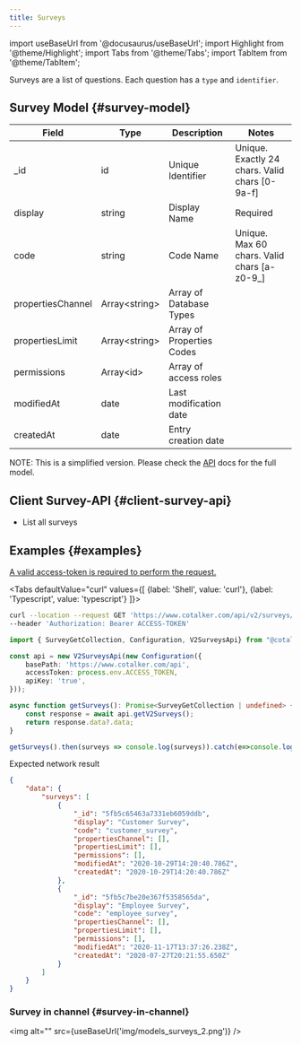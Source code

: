 ```yaml
---
title: Surveys
---
```

import useBaseUrl from '@docusaurus/useBaseUrl';
import Highlight from '@theme/Highlight';
import Tabs from '@theme/Tabs';
import TabItem from '@theme/TabItem';

Surveys are a list of questions. Each question has a `type` and `identifier`. 

## Survey Model {#survey-model}

| Field | Type | Description | Notes |
| ----  | ---- | ----------- | ----  |
| _id   | id   | Unique Identifier   | Unique. Exactly 24 chars. Valid chars [0-9a-f] |
| display  | string | Display Name | Required |
| code  | string | Code Name | Unique. Max 60 chars. Valid chars [a-z0-9_] |
| propertiesChannel | Array<string\> | Array of Database Types
| propertiesLimit | Array<string\> | Array of Properties Codes
| permissions | Array<id\> | Array of access roles
| modifiedAt | date | Last modification date
| createdAt | date | Entry creation date
NOTE: This is a simplified version. Please check the [API](https://www.cotalker.com/swagger/core/?key=woubtjf4olr0t4zgutuwn6scbcm6hd3qh1cgl5obmohpbm3mfublnwcvv67lodgjvd3h86s9ppshtvmf95gepsqh6nizq9liu7f) docs for the full model.


## Client Survey-API {#client-survey-api}
* List all surveys

## Examples {#examples}
[A valid access-token is required to perform the request.](/docs/documentation/api/auth)

<Tabs defaultValue="curl" values={[ {label: 'Shell', value: 'curl'}, {label: 'Typescript', value: 'typescript'} ]}>
<TabItem value="curl">

```bash
curl --location --request GET 'https://www.cotalker.com/api/v2/surveys/' \
--header 'Authorization: Bearer ACCESS-TOKEN'
``` 

</TabItem>
<TabItem value="typescript" example="api_properties.ts">

```typescript
import { SurveyGetCollection, Configuration, V2SurveysApi} from "@cotalker/cotalker-api";

const api = new V2SurveysApi(new Configuration({
    basePath: 'https://www.cotalker.com/api',
    accessToken: process.env.ACCESS_TOKEN,
    apiKey: 'true',
}));

async function getSurveys(): Promise<SurveyGetCollection | undefined> {
    const response = await api.getV2Surveys();
    return response.data?.data;
}

getSurveys().then(surveys => console.log(surveys)).catch(e=>console.log(e))

``` 

</TabItem>
</Tabs>

Expected network result 
<!-- response=api_user.json -->
```json
{
    "data": {
        "surveys": [
            {
                "_id": "5fb5c65463a7331eb6059ddb",
                "display": "Customer Survey",
                "code": "customer_survey",
                "propertiesChannel": [],
                "propertiesLimit": [],
                "permissions": [],
                "modifiedAt": "2020-10-29T14:20:40.786Z",
                "createdAt": "2020-10-29T14:20:40.786Z"
            },
            {
                "_id": "5fb5c7be20e367f5358565da",
                "display": "Employee Survey",
                "code": "employee_survey",
                "propertiesChannel": [],
                "propertiesLimit": [],
                "permissions": [],
                "modifiedAt": "2020-11-17T13:37:26.238Z",
                "createdAt": "2020-07-27T20:21:55.650Z"
            }   
        ]
    }
}
``` 




### Survey in channel {#survey-in-channel}
<img alt="" src={useBaseUrl('img/models_surveys_2.png')} />
